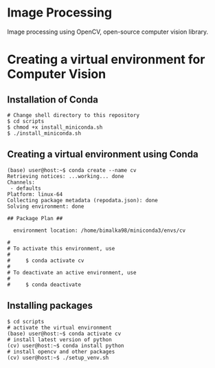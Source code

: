 # Image Processing
Image processing using OpenCV, open-source computer vision library.

# Creating a virtual environment for Computer Vision

## Installation of Conda
```shell
# Change shell directory to this repository
$ cd scripts
$ chmod +x install_miniconda.sh
$ ./install_miniconda.sh
```


## Creating a virtual environment using Conda

```shell
(base) user@host:~$ conda create --name cv
Retrieving notices: ...working... done
Channels:
 - defaults
Platform: linux-64
Collecting package metadata (repodata.json): done
Solving environment: done

## Package Plan ##

  environment location: /home/bimalka98/miniconda3/envs/cv

#
# To activate this environment, use
#
#     $ conda activate cv
#
# To deactivate an active environment, use
#
#     $ conda deactivate
```

## Installing packages

```shell
$ cd scripts
# activate the virtual environment
(base) user@host:~$ conda activate cv
# install latest version of python
(cv) user@host:~$ conda install python
# install opencv and other packages
(cv) user@host:~$ ./setup_venv.sh
```